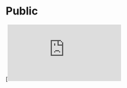 # Public

[![Click to Deploy](https://raw.githubusercontent.com/Spiderkilla/Public/refs/heads/main/CreateWindowsserverVM.json)
